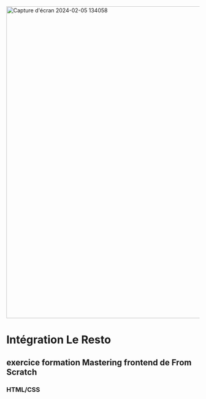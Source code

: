 <img width="813" alt="Capture d'écran 2024-02-05 134058" src="https://github.com/NicolasM-83200/Le_resto-html-css-/assets/130040163/1c779cde-d9e1-4d5c-8e3c-3bbe261c99aa">

# Intégration Le Resto
## exercice formation Mastering frontend de From Scratch
### HTML/CSS
